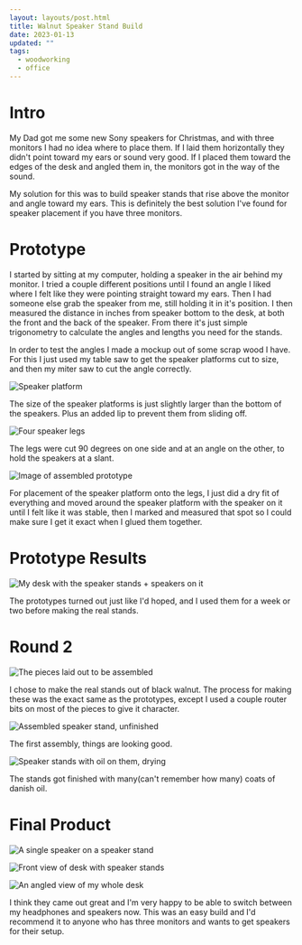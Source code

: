 ```yaml
---
layout: layouts/post.html
title: Walnut Speaker Stand Build
date: 2023-01-13
updated: ""
tags:
  - woodworking
  - office
---
```

# Intro

My Dad got me some new Sony speakers for Christmas, and with three monitors I had no idea where to place them. If I laid them horizontally they didn't point toward my ears or sound very good. If I placed them toward the edges of the desk and angled them in, the monitors got in the way of the sound.

My solution for this was to build speaker stands that rise above the monitor and angle toward my ears. This is definitely the best solution I've found for speaker placement if you have three monitors. 

# Prototype

I started by sitting at my computer, holding a speaker in the air behind my monitor. I tried a couple different positions until I found an angle I liked where I felt like they were pointing straight toward my ears. Then I had someone else grab the speaker from me, still holding it in it's position. I then measured the distance in inches from speaker bottom to the desk, at both the front and the back of the speaker. From there it's just simple trigonometry to calculate the angles and lengths you need for the stands.

In order to test the angles I made a mockup out of some scrap wood I have. For this I just used my table saw to get the speaker platforms cut to size, and then my miter saw to cut the angle correctly.

![Speaker platform](/assets/images/1.jpeg "Speaker platform")

The size of the speaker platforms is just slightly larger than the bottom of the speakers. Plus an added lip to prevent them from sliding off.

![Four speaker legs](/assets/images/2.jpeg "Four speaker legs")

The legs were cut 90 degrees on one side and at an angle on the other, to hold the speakers at a slant.

![Image of assembled prototype](/assets/images/3.jpeg "Assembled prototype")

For placement of the speaker platform onto the legs, I just did a dry fit of everything and moved around the speaker platform with the speaker on it until I felt like it was stable, then I marked and measured that spot so I could make sure I get it exact when I glued them together.



# Prototype Results

![My desk with the speaker stands + speakers on it](/assets/images/4.jpeg "Prototypes were a success.")

The prototypes turned out just like I'd hoped, and I used them for a week or two before making the real stands. 



# Round 2

![The pieces laid out to be assembled](/assets/images/5.jpeg "Walnut pieces")

I chose to make the real stands out of black walnut. The process for making these was the exact same as the prototypes, except I used a couple router bits on most of the pieces to give it character. 



![Assembled speaker stand, unfinished](/assets/images/6.jpeg "Unfinished stand")

The first assembly, things are looking good.

![Speaker stands with oil on them, drying](/assets/images/7.jpeg "Finishing the stands")

The stands got finished with many(can't remember how many) coats of danish oil. 

# Final Product

![A single speaker on a speaker stand](/assets/images/8.jpeg "Finished product 1")

![Front view of desk with speaker stands](/assets/images/9.jpeg "Finished product 2")

![An angled view of my whole desk](/assets/images/10.jpeg "Finished product 3")

I think they came out great and I'm very happy to be able to switch between my headphones and speakers now. This was an easy build and I'd recommend it to anyone who has three monitors and wants to get speakers for their setup.